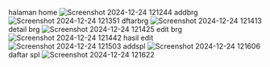 halaman home ![Screenshot 2024-12-24 121244](https://github.com/user-attachments/assets/8e768915-e7cc-4e87-b416-2877cc8f53d7)
addbrg ![Screenshot 2024-12-24 121351](https://github.com/user-attachments/assets/46cf0d51-4ed2-4045-9957-64735140e80a)
dftarbrg ![Screenshot 2024-12-24 121413](https://github.com/user-attachments/assets/705c7e42-abdb-4567-bb78-c16b8141707d)
detail brg ![Screenshot 2024-12-24 121425](https://github.com/user-attachments/assets/5c29510d-86db-4fe4-b26a-81e748f7f6c8)
edit brg ![Screenshot 2024-12-24 121442](https://github.com/user-attachments/assets/b7ac4fc9-d24e-40a5-baac-b9d2e3d6591a)
hasil edit ![Screenshot 2024-12-24 121503](https://github.com/user-attachments/assets/c8ad1eab-d6bc-4c18-97e1-f760db3164be)
addspl ![Screenshot 2024-12-24 121606](https://github.com/user-attachments/assets/91977651-91b2-463e-b76f-b1be3675c1e6)
daftar spl ![Screenshot 2024-12-24 121622](https://github.com/user-attachments/assets/c08d5a4e-28fe-42e1-92a2-0ecf8e14dfb1)
